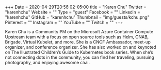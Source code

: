 +++
Date = 2020-04-29T20:56:02-05:00
title = "Karen Chu"
Twitter = "karenhchu"
Website = ""
Type = "guest"
Facebook = ""
Linkedin = "karenhchu"
GitHub = "karenhchu"
Thumbnail = "img/guests/kchu.png"
Pinterest = ""
Instagram = ""
YouTube = ""
Twitch = ""
+++

Karen Chu is a Community PM on the Microsoft Azure Container Compute Upstream team with a focus on open source tools such as Helm, CNAB, Brigade, Virtual Kubelet, and more. She is a CNCF Ambassador, meet-up organizer, and conference organizer. She has also worked on and keynoted on The Illustrated Children’s Guide to Kubernetes book series. When she’s not connecting dots in the community, you can find her traveling, pursuing photography, and enjoying awesome chai.
